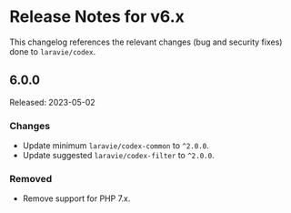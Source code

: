 # Release Notes for v6.x

This changelog references the relevant changes (bug and security fixes) done to `laravie/codex`.

## 6.0.0

Released: 2023-05-02

### Changes

* Update minimum `laravie/codex-common` to `^2.0.0`.
* Update suggested `laravie/codex-filter` to `^2.0.0`.

### Removed

* Remove support for PHP 7.x.
